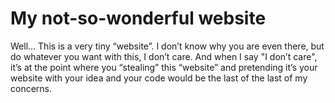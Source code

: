 # My not-so-wonderful website
Well… This is a very tiny “website”. I don’t know why you are even there, but do whatever you want with this, I don’t care. And when I say "I don’t care", it’s at the point where you “stealing” this “website” and pretending it’s your website with your idea and your code would be the last of the last of my concerns.
